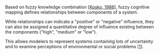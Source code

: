 Based on fuzzy knowledge combination \[[Kosko, 1986](https://onlinelibrary.wiley.com/doi/abs/10.1002/int.4550010405)\], fuzzy cognitive mapping defines relationships between components of a system.

While relationships can indicate a "positive" or "negative" influence, they can also be assigned a quantitative degree of influence existing between the components ("high", "medium" or "low").

This allows modelers to represent systems containing lots of uncertainty and to examine perceptions of environmental or social problems \[[1](https://www.mentalmodeler.com/#download)\].

